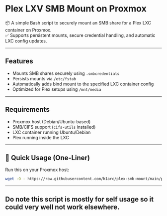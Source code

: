 # Plex LXV SMB Mount on Proxmox

📦 A simple Bash script to securely mount an SMB share for a Plex LXC container on Proxmox.  
✅ Supports persistent mounts, secure credential handling, and automatic LXC config updates.

---

## Features

- Mounts SMB shares securely using `.smbcredentials`
- Persists mounts via `/etc/fstab`
- Automatically adds bind mount to the specified LXC container config
- Optimized for Plex setups using `/mnt/media`

---

## Requirements

- Proxmox host (Debian/Ubuntu-based)
- SMB/CIFS support (`cifs-utils` installed)
- LXC container running Ubuntu/Debian
- Plex running inside the LXC

---

## 🚀 Quick Usage (One-Liner)

Run this on your Proxmox host:

```bash
wget -O - https://raw.githubusercontent.com/h1arc/plex-smb-mount/main/plex-smb-mount.sh | sudo bash

```

---

## Do note this script is mostly for self usage so it could very well not work elsewhere.

